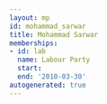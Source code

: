 ```yaml
---
layout: mp
id: mohammad_sarwar
title: Mohammad Sarwar
memberships:
- id: lab
  name: Labour Party
  start: 
  end: '2010-03-30'
autogenerated: true
---
```

